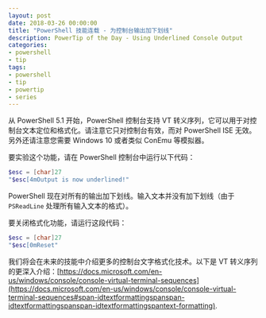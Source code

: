```yaml
---
layout: post
date: 2018-03-26 00:00:00
title: "PowerShell 技能连载 - 为控制台输出加下划线"
description: PowerTip of the Day - Using Underlined Console Output
categories:
- powershell
- tip
tags:
- powershell
- tip
- powertip
- series
---
```

从 PowerShell 5.1 开始，PowerShell 控制台支持 VT 转义序列，它可以用于对控制台文本定位和格式化。请注意它只对控制台有效，而对 PowerShell ISE 无效。另外还请注意您需要 Windows 10 或者类似 ConEmu 等模拟器。

要实验这个功能，请在 PowerShell 控制台中运行以下代码：

```powershell
$esc = [char]27
"$esc[4mOutput is now underlined!"
```

PowerShell 现在对所有的输出加下划线。输入文本并没有加下划线（由于 `PSReadLine` 处理所有输入文本的格式）。

要关闭格式化功能，请运行这段代码：

```powershell
$esc = [char]27
"$esc[0mReset"
```

我们将会在未来的技能中介绍更多的控制台文字格式化技术。以下是 VT 转义序列的更深入介绍：[https://docs.microsoft.com/en-us/windows/console/console-virtual-terminal-sequences](https://docs.microsoft.com/en-us/windows/console/console-virtual-terminal-sequences#span-idtextformattingspanspan-idtextformattingspanspan-idtextformattingspantext-formatting).

<!--本文国际来源：[Using Underlined Console Output](http://community.idera.com/powershell/powertips/b/tips/posts/using-underlined-console-output)-->
